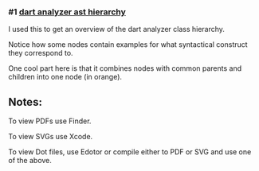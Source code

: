 

### #1 [dart analyzer ast hierarchy](./01_2023-04-03_astnode_with_examples.pdf)
I used this to get an overview of the dart analyzer class hierarchy. 

Notice how some nodes contain examples for what syntactical construct they correspond to.

One cool part here is that it combines nodes with common parents and children into one node (in orange).

## Notes:

To view PDFs use Finder.

To view SVGs use Xcode.

To view Dot files, use Edotor or compile either to PDF or SVG and use one of the above.
